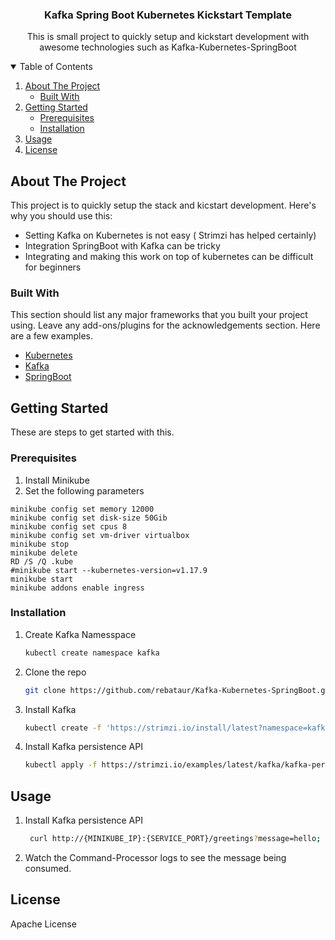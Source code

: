   <h3 align="center">Kafka Spring Boot Kubernetes Kickstart Template</h3>

  <p align="center">
   This is small project to quickly setup and kickstart development with awesome technologies such as Kafka-Kubernetes-SpringBoot
    <br />

   
</p>



<!-- TABLE OF CONTENTS -->
<details open="open">
  <summary>Table of Contents</summary>
  <ol>
    <li>
      <a href="#about-the-project">About The Project</a>
      <ul>
        <li><a href="#built-with">Built With</a></li>
      </ul>
    </li>
    <li>
      <a href="#getting-started">Getting Started</a>
      <ul>
        <li><a href="#prerequisites">Prerequisites</a></li>
        <li><a href="#installation">Installation</a></li>
      </ul>
    </li>
    <li><a href="#usage">Usage</a></li>   
    <li><a href="#license">License</a></li>

  </ol>
</details>



<!-- ABOUT THE PROJECT -->
## About The Project

This project is to quickly setup the stack and kicstart development.
Here's why you should use this:
* Setting Kafka on Kubernetes is not easy ( Strimzi has helped certainly)
* Integration SpringBoot with Kafka can be tricky
* Integrating and making this work on top of kubernetes can be difficult for beginners

### Built With

This section should list any major frameworks that you built your project using. Leave any add-ons/plugins for the acknowledgements section. Here are a few examples.
* [Kubernetes](https://kubernetes.io)
* [Kafka](https://kafka.apache.org/)
* [SpringBoot](https://spring.io/projects/spring-boot)

<!-- GETTING STARTED -->
## Getting Started

These are steps to get started with this.

### Prerequisites

1. Install Minikube
2. Set the following parameters
```
minikube config set memory 12000
minikube config set disk-size 50Gib
minikube config set cpus 8
minikube config set vm-driver virtualbox
minikube stop
minikube delete
RD /S /Q .kube
#minikube start --kubernetes-version=v1.17.9
minikube start
minikube addons enable ingress
```

### Installation

1. Create Kafka Namesspace
   ```sh
   kubectl create namespace kafka
   ```
2. Clone the repo
   ```sh
   git clone https://github.com/rebataur/Kafka-Kubernetes-SpringBoot.git
   ```
3. Install Kafka
   ```sh
   kubectl create -f 'https://strimzi.io/install/latest?namespace=kafka' -n kafka
   ```
4. Install Kafka persistence API
   ```sh
   kubectl apply -f https://strimzi.io/examples/latest/kafka/kafka-persistent-single.yaml -n kafka 
   ```



<!-- USAGE EXAMPLES -->
## Usage

1. Install Kafka persistence API
   ```sh
    curl http://{MINIKUBE_IP}:{SERVICE_PORT}/greetings?message=hello; echo
   ```
2. Watch the Command-Processor logs to see the message being consumed.

<!-- LICENSE -->
## License

Apache License

